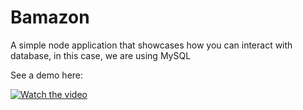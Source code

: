# Bamazon

A simple node application that showcases how you can interact with database, in this case, we are using MySQL

See a demo here: 

[![Watch the video](https://img.youtube.com/vi/jdaZqHJNE_M/maxresdefault.jpg)](https://youtu.be/jdaZqHJNE_M)

